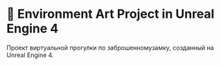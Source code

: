 # 🌟  Environment Art Project in Unreal Engine 4

Проект виртуальной прогулки по заброшенномузамку, созданный на Unreal Engine 4.
